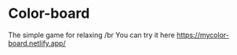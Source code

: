 # Color-board
The simple game for relaxing /br
You can try it here https://mycolor-board.netlify.app/
